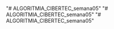 "# ALGORITMIA_CIBERTEC_semana05" 
"# ALGORITMIA_CIBERTEC_semana05" 
"# ALGORITMIA_CIBERTEC_semana05" 
